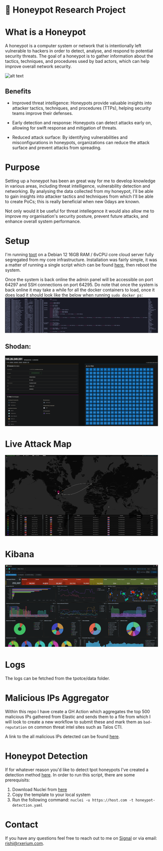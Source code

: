 # 🍯 Honeypot Research Project

# What is a Honeypot

A honeypot is a computer system or network that is intentionally left vulnerable to hackers in order to detect, analyse, and respond to potential security threats. The goal of a honeypot is to gather information about the tactics, techniques, and procedures used by bad actors, which can help improve overall network security.

![alt text](/misc/honeypot-dalle.png)

## Benefits

- Improved threat intelligence: Honeypots provide valuable insights into attacker tactics, techniques, and procedures (TTPs), helping security teams improve their defenses.

- Early detection and response: Honeypots can detect attacks early on, allowing for swift response and mitigation of threats.

- Reduced attack surface: By identifying vulnerabilities and misconfigurations in honeypots, organizations can reduce the attack surface and prevent attacks from spreading.

# Purpose

Setting up a honeypot has been an great way for me to develop knowledge in various areas, including threat intelligence, vulnerability detection and networking. By analysing the data collected from my honeypot, I'll be able to gain insights into attacker tactics and techniques from which I'll be able to create PoCs; this is really beneficial when new 0days are known.

Not only would it be useful for threat intellegence it would also allow me to improve my organisation's security posture, prevent future attacks, and enhance overall system performance.

# Setup

I'm running [tpot](https://github.com/telekom-security/tpotce) on a Debian 12 16GB RAM / 6vCPU core cloud server fully segregated from my core infrastructure. Installation was fairly simple, it was a matter of running a single script which can be found [here](https://github.com/telekom-security/tpotce/blob/master/install.sh), then reboot the system. 

Once the system is back online the admin panel will be accessible on port 64297 and SSH connections on port 64295. Do note that once the system is back online it may take a while for all the docker containers to load, once it does load it should look like the below when running `sudo docker ps`:
![alt text](/misc/docker.png)

## Shodan:

![alt text](/misc/shodan.png)

# Live Attack Map

![alt text](/misc/attack-map.png)

# Kibana

![alt text](/misc/kibana.png)

# Logs

The logs can be fetched from the tpotce/data folder.

# Malicious IPs Aggregator

Within this repo I have create a GH Action which aggregates the top 500 malicious IPs gathered from Elastic and sends them to a file from which I will look to create a new workflow to submit these and mark them as `bad-reputation` on common threat intel sites such as Talos CTI. 

A link to the all malicious IPs detected can be found [here](https://github.com/rxerium/honeypot/blob/main/malicious-ips.txt).

# Honeypot Detection

If for whatever reason you'd like to detect tpot honeypots I've created a detection method [here](https://github.com/projectdiscovery/nuclei-templates/blob/08c3dcf3aa0da178acaa5f29063a7af69de6aa75/http/honeypot/tpot-honeypot-detect.yaml). In order to run this script, there are some prerequisits:

1. Download Nuclei from [here](https://github.com/projectdiscovery/nuclei)
2. Copy the template to your local system
3. Run the following command: `nuclei -u https://host.com -t honeypot-detection.yaml` 

# Contact

If you have any questions feel free to reach out to me on [Signal](https://signal.me/#eu/0Qd68U1ivXNdWCF4hf70UYFo7tB0w-GQqFpYcyV6-yr4exn2SclB6bFeP7wTAxQw) or via email: rishi@rxerium.com.